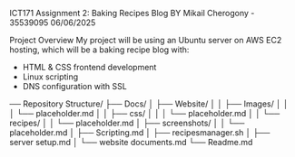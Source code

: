 ICT171 Assignment 2: Baking Recipes Blog
BY Mikail Cherogony - 35539095
06/06/2025


Project Overview 
My project will be using an Ubuntu server on AWS EC2 hosting, which will be a baking recipe blog with:
- HTML & CSS frontend development
- Linux scripting
- DNS configuration with SSL


── Repository Structure/
    ├── Docs/
    │   ├── Website/
    │   │   ├── Images/
    │   │   │   └── placeholder.md
    │   │   ├── css/
    │   │   │   └── placeholder.md
    │   │   └── recipes/
    │   │       └── placeholder.md
    │   ├── screenshots/
    │   │   └── placeholder.md
    │   ├── Scripting.md
    │   ├── recipesmanager.sh
    │   ├── server setup.md
    │   └── website documents.md
    └── Readme.md
